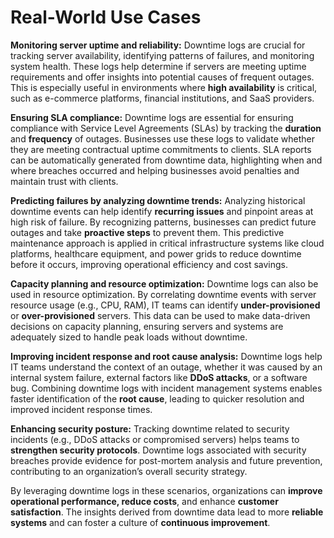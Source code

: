 # Real-World Use Cases

**Monitoring server uptime and reliability:** Downtime logs are crucial for tracking server availability, identifying patterns of failures, and monitoring system health. These logs help determine if servers are meeting uptime requirements and offer insights into potential causes of frequent outages. This is especially useful in environments where **high availability** is critical, such as e-commerce platforms, financial institutions, and SaaS providers.

**Ensuring SLA compliance:** Downtime logs are essential for ensuring compliance with Service Level Agreements (SLAs) by tracking the **duration** and **frequency** of outages. Businesses use these logs to validate whether they are meeting contractual uptime commitments to clients. SLA reports can be automatically generated from downtime data, highlighting when and where breaches occurred and helping businesses avoid penalties and maintain trust with clients.

**Predicting failures by analyzing downtime trends:** Analyzing historical downtime events can help identify **recurring issues** and pinpoint areas at high risk of failure. By recognizing patterns, businesses can predict future outages and take **proactive steps** to prevent them. This predictive maintenance approach is applied in critical infrastructure systems like cloud platforms, healthcare equipment, and power grids to reduce downtime before it occurs, improving operational efficiency and cost savings.

**Capacity planning and resource optimization:** Downtime logs can also be used in resource optimization. By correlating downtime events with server resource usage (e.g., CPU, RAM), IT teams can identify **under-provisioned** or **over-provisioned** servers. This data can be used to make data-driven decisions on capacity planning, ensuring servers and systems are adequately sized to handle peak loads without downtime.

**Improving incident response and root cause analysis:** Downtime logs help IT teams understand the context of an outage, whether it was caused by an internal system failure, external factors like **DDoS attacks**, or a software bug. Combining downtime logs with incident management systems enables faster identification of the **root cause**, leading to quicker resolution and improved incident response times.

**Enhancing security posture:** Tracking downtime related to security incidents (e.g., DDoS attacks or compromised servers) helps teams to **strengthen security protocols**. Downtime logs associated with security breaches provide evidence for post-mortem analysis and future prevention, contributing to an organization’s overall security strategy.

By leveraging downtime logs in these scenarios, organizations can **improve operational performance, reduce costs**, and enhance **customer satisfaction**. The insights derived from downtime data lead to more **reliable systems** and can foster a culture of **continuous improvement**.